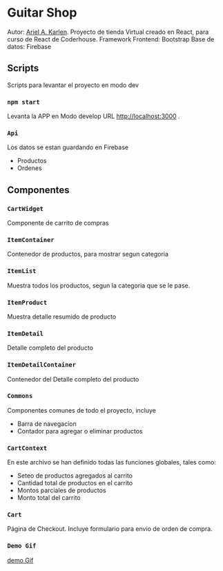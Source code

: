 # Guitar Shop

Autor: [Ariel A. Karlen](https://www.linkedin.com/in/arielkarlen/).
Proyecto de tienda Virtual creado en React, para curso de React de Coderhouse.
Framework Frontend: Bootstrap
Base de datos: Firebase

## Scripts

Scripts para levantar el proyecto en modo dev

### `npm start`

Levanta la APP en Modo develop
URL [http://localhost:3000](http://localhost:3000) .

### `Api`

Los datos se estan guardando en Firebase

- Productos
- Ordenes

## Componentes

### `CartWidget`

Componente de carrito de compras

### `ItemContainer`

Contenedor de productos, para mostrar segun categoria

### `ItemList`

Muestra todos los productos, segun la categoria que se le pase.

### `ItemProduct`

Muestra detalle resumido de producto

### `ItemDetail`

Detalle completo del producto

### `ItemDetailContainer`

Contenedor del Detalle completo del producto

### `Commons`

Componentes comunes de todo el proyecto, incluye

- Barra de navegacion
- Contador para agregar o eliminar productos

### `CartContext`

En este archivo se han definido todas las funciones globales, tales como:

- Seteo de productos agregados al carrito
- Cantidad total de productos en el carrito
- Montos parciales de productos
- Monto total del carrito

### `Cart`

Página de Checkout. Incluye formulario para envio de orden de compra.

### `Demo Gif`

[demo Gif](https://raw.githubusercontent.com/arielkarlen/guitar-shop-karlen/master/Demo.gif)
